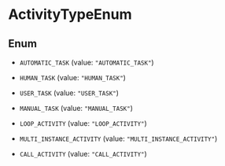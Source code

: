 

# ActivityTypeEnum

## Enum


* `AUTOMATIC_TASK` (value: `"AUTOMATIC_TASK"`)

* `HUMAN_TASK` (value: `"HUMAN_TASK"`)

* `USER_TASK` (value: `"USER_TASK"`)

* `MANUAL_TASK` (value: `"MANUAL_TASK"`)

* `LOOP_ACTIVITY` (value: `"LOOP_ACTIVITY"`)

* `MULTI_INSTANCE_ACTIVITY` (value: `"MULTI_INSTANCE_ACTIVITY"`)

* `CALL_ACTIVITY` (value: `"CALL_ACTIVITY"`)



